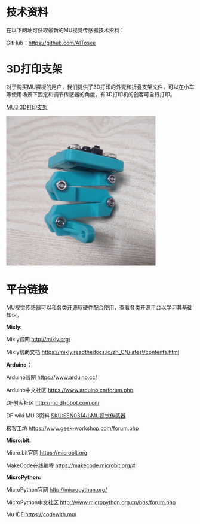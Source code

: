 # 技术资料

在以下网址可获取最新的MU视觉传感器技术资料：

GitHub：<https://github.com/AITosee>

# 3D打印支架

对于购买MU裸板的用户，我们提供了3D打印的外壳和折叠支架文件，可以在小车等使用场景下固定和调节传感器的角度，有3D打印机的创客可自行打印。

[MU3 3D打印支架](https://github.com/mu-opensource/Tosee-docs/raw/master/MUVS3/MUVS3_Resource/sources/MU_foldable_bracket.zip)

![](./images/bracket_foldable_MU.png)

# 平台链接

MU视觉传感器可以和各类开源软硬件配合使用，查看各类开源平台以学习其基础知识。

**Mixly:**

Mixly官网 <http://mixly.org/>

Mixly帮助文档 <https://mixly.readthedocs.io/zh_CN/latest/contents.html>

**Arduino：**

Arduino官网 <https://www.arduino.cc/>

Arduino中文社区 <https://www.arduino.cn/forum.php>

DF创客社区 <http://mc.dfrobot.com.cn/>

DF wiki MU 3资料 [SKU:SEN0314小MU视觉传感器](http://wiki.dfrobot.com.cn/index.php?title=(SKU:SEN0314)_%E5%B0%8FMU%E8%A7%86%E8%A7%89%E4%BC%A0%E6%84%9F%E5%99%A8)

极客工坊 <https://www.geek-workshop.com/forum.php>

**Micro:bit:**

Micro:bit官网 <https://microbit.org>

MakeCode在线编程 <https://makecode.microbit.org/#>

**MicroPython:**

MicroPython官网 <http://micropython.org/>

MicroPython中文社区 <http://www.micropython.org.cn/bbs/forum.php>

Mu IDE <https://codewith.mu/>

